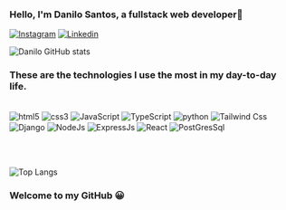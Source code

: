 ### Hello, I'm Danilo Santos, a fullstack web developer👋

[![Instagram](https://img.shields.io/badge/Instagram-E4405F?style=for-the-badge&logo=instagram&logoColor=white)](https://www.instagram.com/dansnt_77/) 
[![Linkedin](https://img.shields.io/badge/LinkedIn-0077B5?style=for-the-badge&logo=linkedin&logoColor=white)](https://www.linkedin.com/in/danilo-santos-8b1659251/)

![Danilo GitHub stats](https://github-readme-stats.vercel.app/api?username=Dansnt77&show_icons=true&theme=synthwave)

### These are the technologies I use the most in my day-to-day life.

<div style="display: inline_block"><br/>
    <img align="center" alt="html5" src="https://img.shields.io/badge/HTML5-E34F26?style=for-the-badge&logo=html5&logoColor=white">
    <img align="center" alt="css3" src="https://img.shields.io/badge/CSS3-1572B6?style=for-the-badge&logo=css3&logoColor=white">
    <img align="center" alt="JavaScript" src="https://img.shields.io/badge/JavaScript-F7DF1E?style=for-the-badge&logo=javascript&logoColor=black">
    <img align="center" alt="TypeScript" src="https://img.shields.io/badge/TypeScript-007ACC?style=for-the-badge&logo=typescript&logoColor=white">
    <img align="center" alt="python" src="https://img.shields.io/badge/Python-14354C?style=for-the-badge&logo=python&logoColor=white">
    <img align="center" alt="Tailwind Css" src="https://img.shields.io/badge/Tailwind_CSS-38B2AC?style=for-the-badge&logo=tailwind-css&logoColor=white">
    <img align="center" alt="Django" src="https://img.shields.io/badge/Django-092E20?style=for-the-badge&logo=django&logoColor=white">
    <img align="center" alt="NodeJs" src="https://img.shields.io/badge/Node.js-43853D?style=for-the-badge&logo=node.js&logoColor=white">
    <img align="center" alt="ExpressJs" src="https://img.shields.io/badge/Express.js-404D59?style=for-the-badge">
    <img align="center" alt="React" src="https://img.shields.io/badge/React-20232A?style=for-the-badge&logo=react&logoColor=61DAFB">
    <img align="center" alt="PostGresSql" src="https://img.shields.io/badge/PostgreSQL-316192?style=for-the-badge&logo=postgresql&logoColor=white">
</div>

<br><br/>

![Top Langs](https://github-readme-stats.vercel.app/api/top-langs/?username=Dansnt77&layout=compact)


### Welcome to my GitHub 😀
